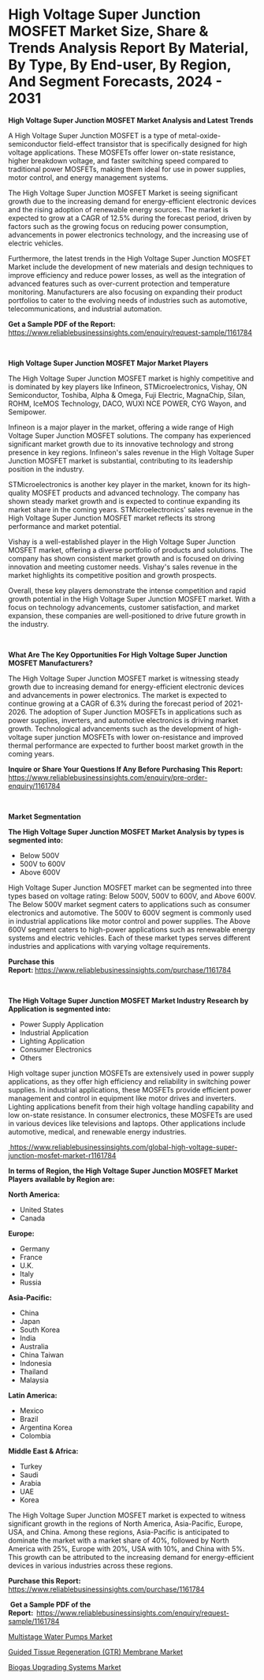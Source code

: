 <p><h1>High Voltage Super Junction MOSFET Market Size, Share & Trends Analysis Report By Material, By Type, By End-user, By Region, And Segment Forecasts, 2024 - 2031</h1></p><p><strong>High Voltage Super Junction MOSFET Market Analysis and Latest Trends</strong></p>
<p><p>A High Voltage Super Junction MOSFET is a type of metal-oxide-semiconductor field-effect transistor that is specifically designed for high voltage applications. These MOSFETs offer lower on-state resistance, higher breakdown voltage, and faster switching speed compared to traditional power MOSFETs, making them ideal for use in power supplies, motor control, and energy management systems.</p><p>The High Voltage Super Junction MOSFET Market is seeing significant growth due to the increasing demand for energy-efficient electronic devices and the rising adoption of renewable energy sources. The market is expected to grow at a CAGR of 12.5% during the forecast period, driven by factors such as the growing focus on reducing power consumption, advancements in power electronics technology, and the increasing use of electric vehicles.</p><p>Furthermore, the latest trends in the High Voltage Super Junction MOSFET Market include the development of new materials and design techniques to improve efficiency and reduce power losses, as well as the integration of advanced features such as over-current protection and temperature monitoring. Manufacturers are also focusing on expanding their product portfolios to cater to the evolving needs of industries such as automotive, telecommunications, and industrial automation.</p></p>
<p><strong>Get a Sample PDF of the Report:&nbsp;</strong> <a href="https://www.reliablebusinessinsights.com/enquiry/request-sample/1161784">https://www.reliablebusinessinsights.com/enquiry/request-sample/1161784</a></p>
<p>&nbsp;</p>
<p><strong>High Voltage Super Junction MOSFET Major Market Players</strong></p>
<p><p>The High Voltage Super Junction MOSFET market is highly competitive and is dominated by key players like Infineon, STMicroelectronics, Vishay, ON Semiconductor, Toshiba, Alpha & Omega, Fuji Electric, MagnaChip, Silan, ROHM, IceMOS Technology, DACO, WUXI NCE POWER, CYG Wayon, and Semipower. </p><p>Infineon is a major player in the market, offering a wide range of High Voltage Super Junction MOSFET solutions. The company has experienced significant market growth due to its innovative technology and strong presence in key regions. Infineon's sales revenue in the High Voltage Super Junction MOSFET market is substantial, contributing to its leadership position in the industry.</p><p>STMicroelectronics is another key player in the market, known for its high-quality MOSFET products and advanced technology. The company has shown steady market growth and is expected to continue expanding its market share in the coming years. STMicroelectronics' sales revenue in the High Voltage Super Junction MOSFET market reflects its strong performance and market potential.</p><p>Vishay is a well-established player in the High Voltage Super Junction MOSFET market, offering a diverse portfolio of products and solutions. The company has shown consistent market growth and is focused on driving innovation and meeting customer needs. Vishay's sales revenue in the market highlights its competitive position and growth prospects.</p><p>Overall, these key players demonstrate the intense competition and rapid growth potential in the High Voltage Super Junction MOSFET market. With a focus on technology advancements, customer satisfaction, and market expansion, these companies are well-positioned to drive future growth in the industry.</p></p>
<p>&nbsp;</p>
<p><strong>What Are The Key Opportunities For High Voltage Super Junction MOSFET Manufacturers?</strong></p>
<p><p>The High Voltage Super Junction MOSFET market is witnessing steady growth due to increasing demand for energy-efficient electronic devices and advancements in power electronics. The market is expected to continue growing at a CAGR of 6.3% during the forecast period of 2021-2026. The adoption of Super Junction MOSFETs in applications such as power supplies, inverters, and automotive electronics is driving market growth. Technological advancements such as the development of high-voltage super junction MOSFETs with lower on-resistance and improved thermal performance are expected to further boost market growth in the coming years.</p></p>
<p><strong>Inquire or Share Your Questions If Any Before Purchasing This Report:</strong> <a href="https://www.reliablebusinessinsights.com/enquiry/pre-order-enquiry/1161784">https://www.reliablebusinessinsights.com/enquiry/pre-order-enquiry/1161784</a></p>
<p>&nbsp;</p>
<p><strong>Market Segmentation</strong></p>
<p><strong>The High Voltage Super Junction MOSFET Market Analysis by types is segmented into:</strong></p>
<p><ul><li>Below 500V</li><li>500V to 600V</li><li>Above 600V</li></ul></p>
<p><p>High Voltage Super Junction MOSFET market can be segmented into three types based on voltage rating: Below 500V, 500V to 600V, and Above 600V. The Below 500V market segment caters to applications such as consumer electronics and automotive. The 500V to 600V segment is commonly used in industrial applications like motor control and power supplies. The Above 600V segment caters to high-power applications such as renewable energy systems and electric vehicles. Each of these market types serves different industries and applications with varying voltage requirements.</p></p>
<p><strong>Purchase this Report:&nbsp;</strong><a href="https://www.reliablebusinessinsights.com/purchase/1161784">https://www.reliablebusinessinsights.com/purchase/1161784</a></p>
<p>&nbsp;</p>
<p><strong>The High Voltage Super Junction MOSFET Market Industry Research by Application is segmented into:</strong></p>
<p><ul><li>Power Supply Application</li><li>Industrial Application</li><li>Lighting Application</li><li>Consumer Electronics</li><li>Others</li></ul></p>
<p><p>High voltage super junction MOSFETs are extensively used in power supply applications, as they offer high efficiency and reliability in switching power supplies. In industrial applications, these MOSFETs provide efficient power management and control in equipment like motor drives and inverters. Lighting applications benefit from their high voltage handling capability and low on-state resistance. In consumer electronics, these MOSFETs are used in various devices like televisions and laptops. Other applications include automotive, medical, and renewable energy industries.</p></p>
<p><a href="https://www.reliablebusinessinsights.com/global-high-voltage-super-junction-mosfet-market-r1161784">&nbsp;https://www.reliablebusinessinsights.com/global-high-voltage-super-junction-mosfet-market-r1161784</a></p>
<p><strong>In terms of Region, the High Voltage Super Junction MOSFET Market Players available by Region are:</strong></p>
<p>
    <p> <strong> North America: </strong>
        <ul>
            <li>United States</li>
            <li>Canada</li>
        </ul>
        </p> 
    <p> <strong> Europe: </strong>
        <ul>
            <li>Germany</li>
            <li>France</li>
            <li>U.K.</li>
            <li>Italy</li>
            <li>Russia</li>
        </ul>
        </p> 
    <p> <strong> Asia-Pacific: </strong>
        <ul>
            <li>China</li>
            <li>Japan</li>
            <li>South Korea</li>
            <li>India</li>
            <li>Australia</li>
            <li>China Taiwan</li>
            <li>Indonesia</li>
            <li>Thailand</li>
            <li>Malaysia</li>
        </ul>
        </p> 
    <p> <strong> Latin America: </strong>
        <ul>
            <li>Mexico</li>
            <li>Brazil</li>
            <li>Argentina Korea</li>
            <li>Colombia</li>
        </ul>
        </p> 
    <p> <strong> Middle East & Africa: </strong>
        <ul>
            <li>Turkey</li>
            <li>Saudi</li>
            <li>Arabia</li>
            <li>UAE</li>
            <li>Korea</li>
        </ul>
    </p>
    </p>
<p><p>The High Voltage Super Junction MOSFET market is expected to witness significant growth in the regions of North America, Asia-Pacific, Europe, USA, and China. Among these regions, Asia-Pacific is anticipated to dominate the market with a market share of 40%, followed by North America with 25%, Europe with 20%, USA with 10%, and China with 5%. This growth can be attributed to the increasing demand for energy-efficient devices in various industries across these regions.</p></p>
<p><strong>Purchase this Report: </strong><a href="https://www.reliablebusinessinsights.com/purchase/1161784">https://www.reliablebusinessinsights.com/purchase/1161784</a></p>
<p>&nbsp;<strong>Get a Sample PDF of the Report:&nbsp;&nbsp;</strong><a href="https://www.reliablebusinessinsights.com/enquiry/request-sample/1161784">https://www.reliablebusinessinsights.com/enquiry/request-sample/1161784</a></p>
<p><strong></strong></p>
<p><p><a href="https://github.com/brentleyjimmiealvaradoz4l1rea/Market-Research-Report-List-3/blob/main/multistage-water-pumps-market.md">Multistage Water Pumps Market</a></p><p><a href="https://github.com/khayangel/Market-Research-Report-List-4/blob/main/guided-tissue-regeneration-gtr-membrane-market.md">Guided Tissue Regeneration (GTR) Membrane Market</a></p><p><a href="https://github.com/Angelnienowdseej3e45z3p8c/Market-Research-Report-List-3/blob/main/biogas-upgrading-systems-market.md">Biogas Upgrading Systems Market</a></p></p>